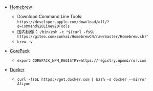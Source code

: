 - [Homebrew](https://brew.sh/)
  - Download Command Line Tools: `https://developer.apple.com/download/all/?q=Command%20Line%20Tools`
  - 国内镜像： `/bin/zsh -c "$(curl -fsSL https://gitee.com/cunkai/HomebrewCN/raw/master/Homebrew.sh)"`
  - `brew -v`

- [CorePack](https://nodejs.org/api/corepack.html)
  - `export COREPACK_NPM_REGISTRY=https://registry.npmmirror.com`

- [Docker](https://docs.docker.com/engine/install/)
  - `curl -fsSL https://get.docker.com | bash -s docker --mirror Aliyun`

